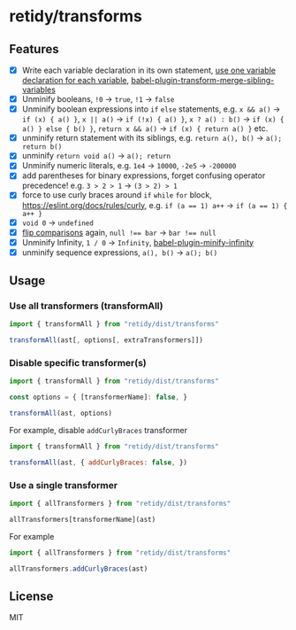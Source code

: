 
# retidy/transforms

## Features 

* [x] Write each variable declaration in its own statement, [use one variable declaration for each variable](https://eslint.org/docs/rules/one-var), [babel-plugin-transform-merge-sibling-variables](https://babeljs.io/docs/en/babel-plugin-transform-merge-sibling-variables)
* [x] Unminify booleans, `!0` -> `true`, `!1` -> `false`
* [x] Unminify boolean expressions into `if` `else` statements, e.g. `x && a()` -> `if (x) { a() }`, `x || a()` -> `if (!x) { a() }`, `x ? a() : b()` -> `if (x) { a() } else { b() }`, `return x && a()` -> `if (x) { return a() }` etc.
* [x] unminify return statement with its siblings, e.g. `return a(), b()` -> `a(); return b()`
* [x] unminify `return void a()` -> `a(); return`
* [x] Unminify numeric literals, e.g. `1e4` -> `10000`, `-2e5` -> `-200000`
* [x] add parentheses for binary expressions, forget confusing operator precedence! e.g. `3 > 2 > 1` -> `(3 > 2) > 1`
* [x] force to use curly braces around `if` `while` `for` block, https://eslint.org/docs/rules/curly, e.g. `if (a == 1) a++` -> `if (a == 1) { a++ }`
* [x] `void 0` -> `undefined`
* [x] [flip comparisons](https://babeljs.io/docs/en/babel-plugin-minify-flip-comparisons) again, `null !== bar` -> `bar !== null`
* [x] Unminify Infinity, `1 / 0` -> `Infinity`, [babel-plugin-minify-infinity](https://babeljs.io/docs/en/babel-plugin-minify-infinity)
* [x] unminify sequence expressions, `a(), b()` -> `a(); b()`

## Usage

### Use all transformers (transformAll)

```js
import { transformAll } from "retidy/dist/transforms"

transformAll(ast[, options[, extraTransformers]])
```

### Disable specific transformer(s)

```js
import { transformAll } from "retidy/dist/transforms"

const options = { [transformerName]: false, }

transformAll(ast, options)
```

For example, disable `addCurlyBraces` transformer

```js
import { transformAll } from "retidy/dist/transforms"

transformAll(ast, { addCurlyBraces: false, })
```

### Use a single transformer

```js
import { allTransformers } from "retidy/dist/transforms"

allTransformers[transformerName](ast)
```

For example

```js
import { allTransformers } from "retidy/dist/transforms"

allTransformers.addCurlyBraces(ast)
```

## License

MIT
